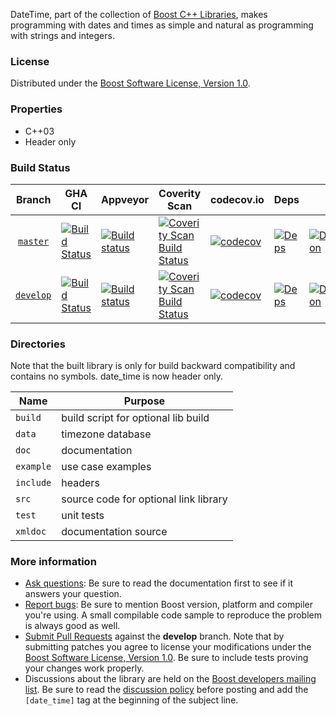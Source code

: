 DateTime, part of the collection of [Boost C++ Libraries](http://github.com/boostorg), makes programming with dates and times as simple and natural as programming with strings and integers. 

### License

Distributed under the [Boost Software License, Version 1.0](http://www.boost.org/LICENSE_1_0.txt).

### Properties

* C++03
* Header only

### Build Status

Branch          | GHA CI | Appveyor | Coverity Scan | codecov.io | Deps | Docs | Tests |
:-------------: | ------ | -------- | ------------- | ---------- | ---- | ---- | ----- |
[`master`](https://github.com/boostorg/date_time/tree/master) | [![Build Status](https://github.com/boostorg/date_time/actions/workflows/ci.yml/badge.svg?branch=master)](https://github.com/boostorg/date_time/actions?query=branch:master) | [![Build status](https://ci.appveyor.com/api/projects/status/upf5c528fy09fudk?svg=true)](https://ci.appveyor.com/project/jeking3/date-time-1evbf) | [![Coverity Scan Build Status](https://scan.coverity.com/projects/14908/badge.svg)](https://scan.coverity.com/projects/boostorg-date_time) | [![codecov](https://codecov.io/gh/boostorg/date_time/branch/master/graph/badge.svg)](https://codecov.io/gh/boostorg/date_time/branch/master) | [![Deps](https://img.shields.io/badge/deps-master-brightgreen.svg)](https://pdimov.github.io/boostdep-report/master/date_time.html) | [![Documentation](https://img.shields.io/badge/docs-master-brightgreen.svg)](http://www.boost.org/doc/libs/master/doc/html/date_time.html) | [![Enter the Matrix](https://img.shields.io/badge/matrix-master-brightgreen.svg)](http://www.boost.org/development/tests/master/developer/date_time.html) 
[`develop`](https://github.com/boostorg/date_time/tree/develop) | [![Build Status](https://github.com/boostorg/date_time/actions/workflows/ci.yml/badge.svg?branch=develop)](https://github.com/boostorg/date_time/actions?query=branch:develop) | [![Build status](https://ci.appveyor.com/api/projects/status/upf5c528fy09fudk/branch/develop?svg=true)](https://ci.appveyor.com/project/boostorg/date_time/branch/develop) | [![Coverity Scan Build Status](https://scan.coverity.com/projects/14908/badge.svg)](https://scan.coverity.com/projects/boostorg-date_time) | [![codecov](https://codecov.io/gh/boostorg/date_time/branch/develop/graph/badge.svg)](https://codecov.io/gh/boostorg/date_time/branch/develop) | [![Deps](https://img.shields.io/badge/deps-develop-brightgreen.svg)](https://pdimov.github.io/boostdep-report/develop/date_time.html) | [![Documentation](https://img.shields.io/badge/docs-develop-brightgreen.svg)](http://www.boost.org/doc/libs/develop/doc/html/date_time.html) | [![Enter the Matrix](https://img.shields.io/badge/matrix-develop-brightgreen.svg)](http://www.boost.org/development/tests/develop/developer/date_time.html)

### Directories

Note that the built library is only for build backward compatibility and contains no symbols.  date_time is now header only.

| Name      | Purpose                                 |
| --------- | --------------------------------------- |
| `build`   | build script for optional lib build     |
| `data`    | timezone database                       |
| `doc`     | documentation                           |
| `example` | use case examples                       |
| `include` | headers                                 |
| `src`     | source code for optional link library   |
| `test`    | unit tests                              |
| `xmldoc`  | documentation source                    |

### More information

* [Ask questions](http://stackoverflow.com/questions/ask?tags=c%2B%2B,boost,boost-date_time): Be sure to read the documentation first to see if it answers your question.
* [Report bugs](https://github.com/boostorg/date_time/issues): Be sure to mention Boost version, platform and compiler you're using. A small compilable code sample to reproduce the problem is always good as well.
* [Submit Pull Requests](https://github.com/boostorg/date_time/pulls) against the **develop** branch. Note that by submitting patches you agree to license your modifications under the [Boost Software License, Version 1.0](http://www.boost.org/LICENSE_1_0.txt).  Be sure to include tests proving your changes work properly.
* Discussions about the library are held on the [Boost developers mailing list](http://www.boost.org/community/groups.html#main). Be sure to read the [discussion policy](http://www.boost.org/community/policy.html) before posting and add the `[date_time]` tag at the beginning of the subject line.

